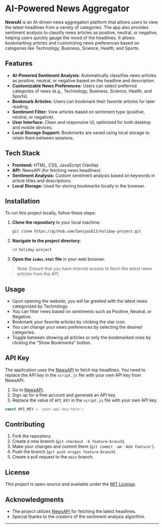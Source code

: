 
# AI-Powered News Aggregator

**NewsAI** is an AI-driven news aggregation platform that allows users to view the latest headlines from a variety of categories. The app also provides sentiment analysis to classify news articles as positive, neutral, or negative, helping users quickly gauge the mood of the headlines. It allows bookmarking articles and customizing news preferences based on categories like Technology, Business, Science, Health, and Sports.

## Features

- **AI-Powered Sentiment Analysis:** Automatically classifies news articles as positive, neutral, or negative based on the headline and description.
- **Customizable News Preferences:** Users can select preferred categories of news (e.g., Technology, Business, Science, Health, and Sports).
- **Bookmark Articles:** Users can bookmark their favorite articles for later reading.
- **Sentiment Filter:** View articles based on sentiment type (positive, neutral, or negative).
- **User Interface:** Clean and responsive UI, optimized for both desktop and mobile devices.
- **Local Storage Support:** Bookmarks are saved using local storage to retain them between sessions.

## Tech Stack

- **Frontend:** HTML, CSS, JavaScript (Vanilla)
- **API:** NewsAPI (for fetching news headlines)
- **Sentiment Analysis:** Custom sentiment analysis based on keywords in article titles and descriptions.
- **Local Storage:** Used for storing bookmarks locally in the browser.

## Installation

To run this project locally, follow these steps:

1. **Clone the repository** to your local machine:
   ```bash
   git clone https://github.com/Saniya1613/holiday-project.git
   ```

2. **Navigate to the project directory**:
   ```bash
   cd holiday-project
   ```

3. **Open the `index.html` file** in your web browser.

> Note: Ensure that you have internet access to fetch the latest news articles from the API.

## Usage

- Upon opening the website, you will be greeted with the latest news categorized by Technology.
- You can filter news based on sentiments such as Positive, Neutral, or Negative.
- Bookmark your favorite articles by clicking the star icon.
- You can change your news preferences by selecting the desired categories.
- Toggle between showing all articles or only the bookmarked ones by clicking the "Show Bookmarks" button.

## API Key

The application uses the [NewsAPI](https://newsapi.org/) to fetch top headlines. You need to replace the API key in the `script.js` file with your own API key from NewsAPI.

1. Go to [NewsAPI](https://newsapi.org/).
2. Sign up for a free account and generate an API key.
3. Replace the value of `API_KEY` in the `script.js` file with your own API key.

```javascript
const API_KEY = 'your-api-key-here';
```

## Contributing

1. Fork the repository.
2. Create a new branch (`git checkout -b feature-branch`).
3. Make your changes and commit them (`git commit -am 'Add feature'`).
4. Push the branch (`git push origin feature-branch`).
5. Create a pull request to the `main` branch.

## License

This project is open-source and available under the [MIT License](LICENSE).

## Acknowledgments

- The project utilizes [NewsAPI](https://newsapi.org/) for fetching the latest headlines.
- Special thanks to the creators of the sentiment analysis algorithm.

---

